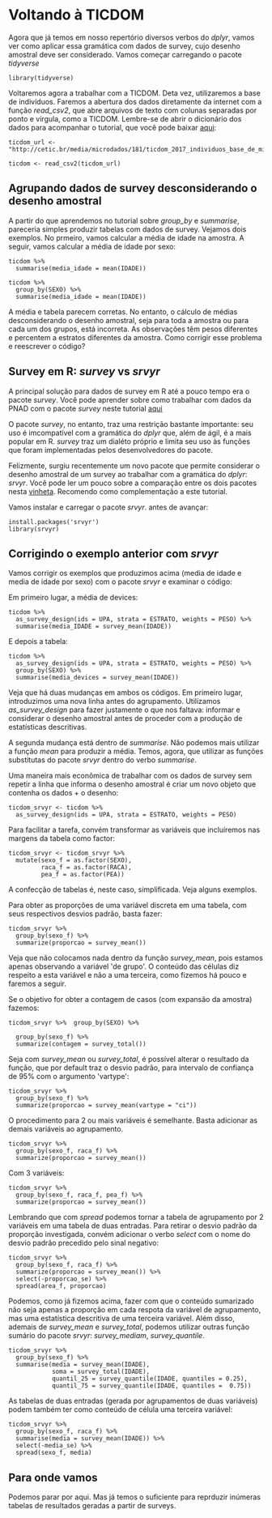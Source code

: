 # Voltando à TICDOM

Agora que já temos em nosso repertório diversos verbos do _dplyr_, vamos ver como aplicar essa gramática com dados de survey, cujo desenho amostral deve ser considerado. Vamos começar carregando o pacote _tidyverse_

```{r}
library(tidyverse)
```

Voltaremos agora a trabalhar com a TICDOM. Deta vez, utilizaremos a base de indivíduos. Faremos a abertura dos dados diretamente da internet com a função _read\_csv2_, que abre arquivos de texto com colunas separadas por ponto e vírgula, como a TICDOM. Lembre-se de abrir o dicionário dos dados para acompanhar o tutorial, que você pode baixar [aqui](http://cetic.br/media/microdados/154/ticdom_2017_domicilios_dicionario_de_variaveis_v1.1.xlsx):

```{r}
ticdom_url <- "http://cetic.br/media/microdados/181/ticdom_2017_individuos_base_de_microdados_v1.3.csv"

ticdom <- read_csv2(ticdom_url)
```

## Agrupando dados de survey desconsiderando o desenho amostral

A partir do que aprendemos no tutorial sobre _group\_by_ e _summarise_, pareceria simples produzir tabelas com dados de survey. Vejamos dois exemplos. No prmeiro, vamos calcular a média de idade na amostra. A seguir, vamos calcular a média de idade por sexo:

```{r}
ticdom %>%
  summarise(media_idade = mean(IDADE))
```

```{r}
ticdom %>%
  group_by(SEXO) %>% 
  summarise(media_idade = mean(IDADE))
```

A média e tabela parecem corretas. No entanto, o cálculo de médias desconsiderando o desenho amostral, seja para toda a amostra ou para cada um dos grupos, está incorreta. As observações têm pesos diferentes e percentem a estratos diferentes da amostra. Como corrigir esse problema e reescrever o código?

## Survey em R: _survey_ vs _srvyr_

A principal solução para dados de survey em R até a pouco tempo era o pacote _survey_. Você pode aprender sobre como trabalhar com dados da PNAD com o pacote _survey_ neste tutorial [aqui](https://github.com/leobarone/cebrap_lab_cetic_programacao_r/blob/master/tutorials/tutorial09.md)

O pacote _survey_, no entanto, traz uma restrição bastante importante: seu uso é imcompatível com a gramática do _dplyr_ que, além de ágil, é a mais popular em R. _survey_ traz um dialéto próprio e limita seu uso às funções que foram implementadas pelos desenvolvedores do pacote.

Felizmente, surgiu recentemente um novo pacote que permite considerar o desenho amostral de um survey ao trabalhar com a gramática do _dplyr_: _srvyr_. Você pode ler um pouco sobre a comparação entre os dois pacotes nesta [vinheta](https://cran.r-project.org/web/packages/srvyr/vignettes/srvyr-vs-survey.html). Recomendo como complementação a este tutorial.

Vamos instalar e carregar o pacote _srvyr_. antes de avançar:

```{r}
install.packages('srvyr')
library(srvyr)
```


## Corrigindo o exemplo anterior com _srvyr_

Vamos corrigir os exemplos que produzimos acima (media de idade e media de idade por sexo) com o pacote _srvyr_ e examinar o código:

Em primeiro lugar, a média de devices:

```{r}
ticdom %>%
  as_survey_design(ids = UPA, strata = ESTRATO, weights = PESO) %>% 
  summarise(media_IDADE = survey_mean(IDADE))
```

E depois a tabela:

```{r}
ticdom %>%
  as_survey_design(ids = UPA, strata = ESTRATO, weights = PESO) %>% 
  group_by(SEXO) %>% 
  summarise(media_devices = survey_mean(IDADE))
```

Veja que há duas mudanças em ambos os códigos. Em primeiro lugar, introduzimos uma nova linha antes do agrupamento. Utilizamos _as\_survey\_design_ para fazer justamente o que nos faltava: informar e considerar o desenho amostral antes de proceder com a produção de estatísticas descritivas.

A segunda mudança está dentro de _summarise_. Não podemos mais utilizar a função _mean_ para produzir a média. Temos, agora, que utilizar as funções substitutas do pacote  _srvyr_ dentro do verbo _summarise_.

Uma maneira mais econômica de trabalhar com os dados de survey sem repetir a linha que informa o desenho amostral é criar um novo objeto que contenha os dados + o desenho:

```{r}
ticdom_srvyr <- ticdom %>%
  as_survey_design(ids = UPA, strata = ESTRATO, weights = PESO)
```

Para facilitar a tarefa, convém transformar as variáveis que incluíremos nas margens da tabela como factor:

```{r}
ticdom_srvyr <- ticdom_srvyr %>%
  mutate(sexo_f = as.factor(SEXO),
         raca_f = as.factor(RACA),
         pea_f = as.factor(PEA))
```


A confecção de tabelas é, neste caso, simplificada. Veja alguns exemplos.

Para obter as proporções de uma variável discreta em uma tabela, com seus respectivos desvios padrão, basta fazer:

```{r}
ticdom_srvyr %>%
  group_by(sexo_f) %>%
  summarize(proporcao = survey_mean())
```

Veja que não colocamos nada dentro da função _survey\_mean_, pois estamos apenas observando a variável 'de grupo'. O conteúdo das células diz respeito a esta variável e não a uma terceira, como fizemos há pouco e faremos a seguir.

Se o objetivo for obter a contagem de casos (com expansão da amostra) fazemos:

```{r}
ticdom_srvyr %>%  group_by(SEXO) %>%

  group_by(sexo_f) %>%
  summarize(contagem = survey_total())
```

Seja com _survey\_mean_ ou _survey\_total_, é possível alterar o resultado da função, que por default traz o desvio padrão, para intervalo de confiança de 95% com o argumento 'vartype':

```{r}
ticdom_srvyr %>%
  group_by(sexo_f) %>%
  summarize(proporcao = survey_mean(vartype = "ci"))
```

O procedimento para 2 ou mais variáveis é semelhante. Basta adicionar as demais variáveis ao agrupamento.

```{r}
ticdom_srvyr %>%
  group_by(sexo_f, raca_f) %>%
  summarize(proporcao = survey_mean())
```

Com 3 variáveis:

```{r}
ticdom_srvyr %>%
  group_by(sexo_f, raca_f, pea_f) %>%
  summarize(proporcao = survey_mean())
```

Lembrando que com _spread_ podemos tornar a tabela de agrupamento por 2 variáveis em uma tabela de duas entradas. Para retirar o desvio padrão da proporção investigada, convém adicionar o verbo _select_ com o nome do desvio padrão precedido pelo sinal negativo:

```{r}
ticdom_srvyr %>%
  group_by(sexo_f, raca_f) %>%
  summarize(proporcao = survey_mean()) %>%
  select(-proporcao_se) %>% 
  spread(area_f, proporcao)
```

Podemos, como já fizemos acima, fazer com que o conteúdo sumarizado não seja apenas a proporção em cada respota da variável de agrupamento, mas uma estatística descritiva de uma terceira variável.  Além disso, ademais de _survey\_mean_ e _survey\_total_, podemos utilizar outras função sumário do pacote _srvyr_: _survey\_mediam_, _survey\_quantile_.

```{r}
ticdom_srvyr %>%  
  group_by(sexo_f) %>% 
  summarise(media = survey_mean(IDADE),
            soma = survey_total(IDADE),
            quantil_25 = survey_quantile(IDADE, quantiles = 0.25),
            quantil_75 = survey_quantile(IDADE, quantiles =  0.75))
```

As tabelas de duas entradas (gerada por agrupamentos de duas variáveis) podem também ter como conteúdo de célula uma terceira variável:

```{r}
ticdom_srvyr %>%
  group_by(sexo_f, raca_f) %>% 
  summarise(media = survey_mean(IDADE)) %>%
  select(-media_se) %>% 
  spread(sexo_f, media)
```

## Para onde vamos

Podemos parar por aqui. Mas já temos o suficiente para reprduzir inúmeras tabelas de resultados geradas a partir de surveys.